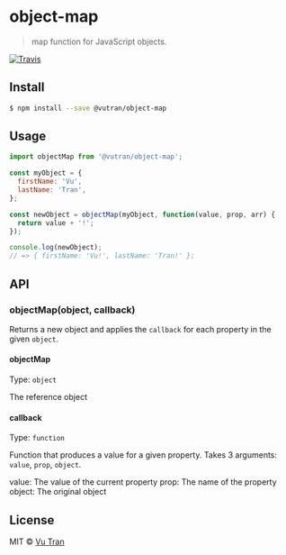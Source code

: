 # object-map

> map function for JavaScript objects.

[![Travis](https://img.shields.io/travis/vutran/object-map.svg?maxAge=2592000)]()

## Install

````bash
$ npm install --save @vutran/object-map
````

## Usage

````js
import objectMap from '@vutran/object-map';

const myObject = {
  firstName: 'Vu',
  lastName: 'Tran',
};

const newObject = objectMap(myObject, function(value, prop, arr) {
  return value + '!';
});

console.log(newObject);
// => { firstName: 'Vu!', lastName: 'Tran!' };
````

## API

### objectMap(object, callback)

Returns a new object and applies the `callback` for each property in the given `object`.

#### objectMap

Type: `object`

The reference object

#### callback

Type: `function`

Function that produces a value for a given property. Takes 3 arguments: `value`, `prop`, `object`.

value: The value of the current property
prop: The name of the property
object: The original object

## License

MIT © [Vu Tran](https://github.com/vutran/)
